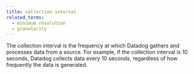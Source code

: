 ```yaml
---
title: collection interval
related_terms:
  - minimum resolution
  - granularity
---
```

The collection interval is the frequency at which Datadog gathers and processes data from a source. For example, if the collection interval is 10 seconds, Datadog collects data every 10 seconds, regardless of how frequently the data is generated.
